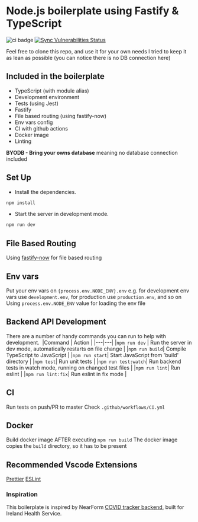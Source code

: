 # Node.js boilerplate using Fastify & TypeScript

![ci badge](https://github.com/yonathan06/fastify-typescript-boilerplate/workflows/CI/badge.svg)
[![Sync Vulnerabilities Status](https://app.snyk.io/test/github/yonathan06/fastify-typescript-boilerplate/badge.svg)](https://snyk.io/test/github/yonathan06/fastify-typescript-boilerplate)

Feel free to clone this repo, and use it for your own needs
I tried to keep it as lean as possible (you can notice there is no DB connection here)

## Included in the boilerplate

- TypeScript (with module alias)
- Development environment
- Tests (using Jest)
- Fastify
- File based routing (using fastify-now)
- Env vars config
- CI with github actions
- Docker image
- Linting

**BYODB - Bring your owns database** meaning no database connection included

## Set Up

- Install the dependencies.
  ​

```bash
npm install
```

- Start the server in development mode.
  ​

```bash
npm run dev
```

## File Based Routing

Using [fastify-now](https://github.com/yonathan06/fastify-now) for file based routing

## Env vars

Put your env vars on `{process.env.NODE_ENV}.env`
e.g. for development env vars use `development.env`, for production use `production.env`, and so on
Using `process.env.NODE_ENV` value for loading the env file

## Backend API Development

There are a number of handy commands you can run to help with development.
​
|Command | Action |
|---|---|
|`npm run dev` | Run the server in dev mode, automatically restarts on file change |
|`npm run build`| Compile TypeScript to JavaScript |
|`npm run start`| Start JavaScript from 'build' directory |
|`npm test`| Run unit tests |
|`npm run test:watch`| Run backend tests in watch mode, running on changed test files |
|`npm run lint`| Run eslint |
|`npm run lint:fix`| Run eslint in fix mode |

## CI

Run tests on push/PR to master
Check `.github/workflows/CI.yml`

## Docker

Build docker image AFTER executing `npm run build`
The docker image copies the `build` directory, so it has to be present

## Recommended Vscode Extensions

[Prettier](https://marketplace.visualstudio.com/items?itemName=esbenp.prettier-vscode)
[ESLint](https://marketplace.visualstudio.com/items?itemName=dbaeumer.vscode-eslint)

### Inspiration

This boilerplate is inspired by NearForm [COVID tracker backend](https://github.com/HSEIreland/covid-tracker-backend-api), built for Ireland Health Service.

